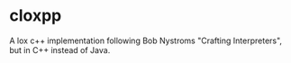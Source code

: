 # cloxpp
A lox c++ implementation following Bob Nystroms "Crafting Interpreters", but in C++ instead of Java.
